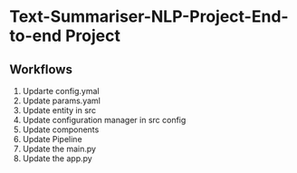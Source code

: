# Text-Summariser-NLP-Project-End-to-end Project

## Workflows

1. Updarte config.ymal 
2. Update params.yaml
3. Update entity in src
4. Update configuration manager in src config
5. Update components
6. Update Pipeline
7. Update the main.py
8. Update the app.py

